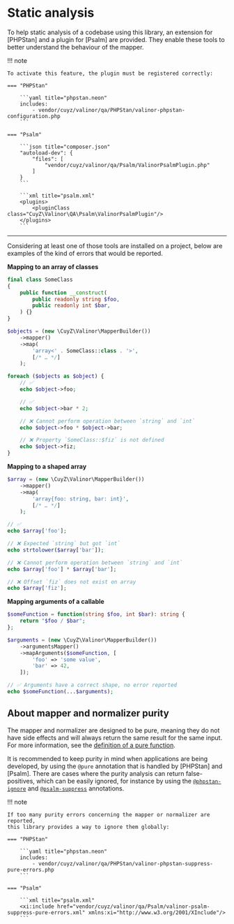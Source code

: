 # Static analysis

To help static analysis of a codebase using this library, an extension for
[PHPStan] and a plugin for [Psalm] are provided. They enable these tools to
better understand the behaviour of the mapper.

!!! note

    To activate this feature, the plugin must be registered correctly:

    === "PHPStan"

        ```yaml title="phpstan.neon"
        includes:
            - vendor/cuyz/valinor/qa/PHPStan/valinor-phpstan-configuration.php
        ```

    === "Psalm"

        ```json title="composer.json"
        "autoload-dev": {
            "files": [
                "vendor/cuyz/valinor/qa/Psalm/ValinorPsalmPlugin.php"
            ]
        }
        ```

        ```xml title="psalm.xml"
        <plugins>
            <pluginClass class="CuyZ\Valinor\QA\Psalm\ValinorPsalmPlugin"/>
        </plugins>
        ```

---

Considering at least one of those tools are installed on a project, below are
examples of the kind of errors that would be reported.

**Mapping to an array of classes**

```php
final class SomeClass
{
    public function __construct(
        public readonly string $foo,
        public readonly int $bar,
    ) {}
}

$objects = (new \CuyZ\Valinor\MapperBuilder())
    ->mapper()
    ->map(
        'array<' . SomeClass::class . '>',
        [/* … */]
    );

foreach ($objects as $object) {
    // ✅
    echo $object->foo;

    // ✅
    echo $object->bar * 2;

    // ❌ Cannot perform operation between `string` and `int`
    echo $object->foo * $object->bar;

    // ❌ Property `SomeClass::$fiz` is not defined
    echo $object->fiz;
}
```

**Mapping to a shaped array**

```php
$array = (new \CuyZ\Valinor\MapperBuilder())
    ->mapper()
    ->map(
        'array{foo: string, bar: int}',
        [/* … */]
    );

// ✅
echo $array['foo'];

// ❌ Expected `string` but got `int`
echo strtolower($array['bar']);

// ❌ Cannot perform operation between `string` and `int`
echo $array['foo'] * $array['bar'];

// ❌ Offset `fiz` does not exist on array
echo $array['fiz']; 
```

**Mapping arguments of a callable**

```php
$someFunction = function(string $foo, int $bar): string {
    return "$foo / $bar";
};

$arguments = (new \CuyZ\Valinor\MapperBuilder())
    ->argumentsMapper()
    ->mapArguments($someFunction, [
        'foo' => 'some value',
        'bar' => 42,
    ]);

// ✅ Arguments have a correct shape, no error reported
echo $someFunction(...$arguments);
```

## About mapper and normalizer purity

The mapper and normalizer are designed to be pure, meaning they do not have side
effects and will always return the same result for the same input. For more
information, see the [definition of a pure function].

It is recommended to keep purity in mind when applications are being developed,
by using the `@pure` annotation that is handled by [PHPStan] and [Psalm]. There
are cases where the purity analysis can return false-positives, which can be 
easily ignored, for instance by using the
[`@phpstan-ignore`](https://phpstan.org/user-guide/ignoring-errors#ignoring-in-code-using-phpdocs)
and
[`@psalm-suppress`](https://psalm.dev/docs/running_psalm/dealing_with_code_issues/#docblock-suppression)
annotations.

!!! note

    If too many purity errors concerning the mapper or normalizer are reported,
    this library provides a way to ignore them globally:

    === "PHPStan"

        ```yaml title="phpstan.neon"
        includes:
            - vendor/cuyz/valinor/qa/PHPStan/valinor-phpstan-suppress-pure-errors.php
        ```

    === "Psalm"

        ```xml title="psalm.xml"
        <xi:include href="vendor/cuyz/valinor/qa/Psalm/valinor-psalm-suppress-pure-errors.xml" xmlns:xi="http://www.w3.org/2001/XInclude"/>
        ```

[definition of a pure function]: https://en.wikipedia.org/wiki/Pure_function
